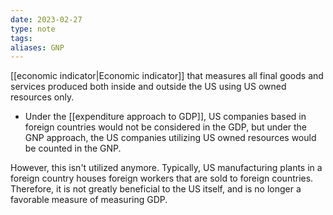 ```yaml
---
date: 2023-02-27
type: note
tags: 
aliases: GNP
---
```


[[economic indicator|Economic indicator]] that measures all final goods and services produced both inside and outside the US using US owned resources only.
- Under the [[expenditure approach to GDP]], US companies based in foreign countries would not be considered in the GDP, but under the GNP approach, the US companies utilizing US owned resources would be counted in the GNP.

However, this isn't utilized anymore. Typically, US manufacturing plants in a foreign country houses foreign workers that are sold to foreign countries. Therefore, it is not greatly beneficial to the US itself, and is no longer a favorable measure of measuring GDP.
